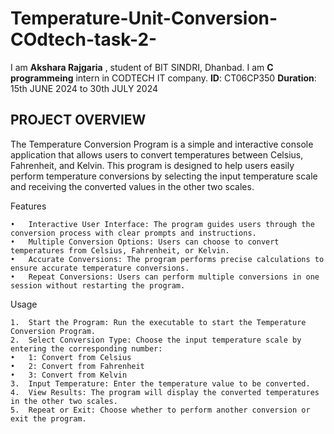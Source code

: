 # Temperature-Unit-Conversion-COdtech-task-2-

I am **Akshara Rajgaria** , student of BIT SINDRI, Dhanbad. I am **C programmeing** intern in CODTECH IT company. 
**ID**: CT06CP350 
**Duration**: 15th JUNE 2024 to 30th JULY 2024

## PROJECT OVERVIEW

The Temperature Conversion Program is a simple and interactive console application that allows users to convert temperatures between Celsius, Fahrenheit, and Kelvin. This program is designed to help users easily perform temperature conversions by selecting the input temperature scale and receiving the converted values in the other two scales.

Features

	•	Interactive User Interface: The program guides users through the conversion process with clear prompts and instructions.
	•	Multiple Conversion Options: Users can choose to convert temperatures from Celsius, Fahrenheit, or Kelvin.
	•	Accurate Conversions: The program performs precise calculations to ensure accurate temperature conversions.
	•	Repeat Conversions: Users can perform multiple conversions in one session without restarting the program.

Usage

	1.	Start the Program: Run the executable to start the Temperature Conversion Program.
	2.	Select Conversion Type: Choose the input temperature scale by entering the corresponding number:
	•	1: Convert from Celsius
	•	2: Convert from Fahrenheit
	•	3: Convert from Kelvin
	3.	Input Temperature: Enter the temperature value to be converted.
	4.	View Results: The program will display the converted temperatures in the other two scales.
	5.	Repeat or Exit: Choose whether to perform another conversion or exit the program.

 
